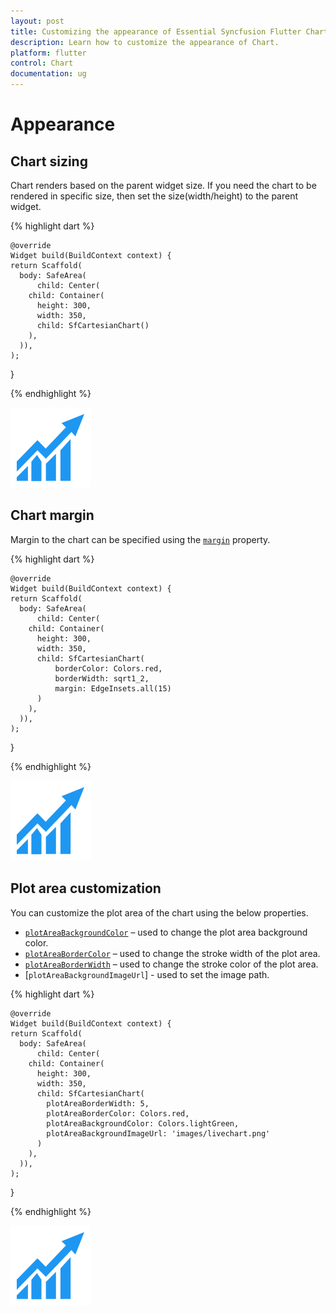 ```yaml
---
layout: post
title: Customizing the appearance of Essential Syncfusion Flutter Chart
description: Learn how to customize the appearance of Chart.
platform: flutter
control: Chart
documentation: ug
---
```


# Appearance

## Chart sizing

Chart renders based on the parent widget size. If you need the chart to be rendered in specific size, then set the size(width/height) to the parent widget.

{% highlight dart %} 

    @override
    Widget build(BuildContext context) {
    return Scaffold(
      body: SafeArea(
          child: Center(
        child: Container(
          height: 300, 
          width: 350, 
          child: SfCartesianChart()
        ),
      )),
    );
  }

{% endhighlight %}

![Chart size](images/getting-started/livechart.png)

## Chart margin

Margin to the chart can be specified using the [`margin`]() property.

{% highlight dart %} 

    @override
    Widget build(BuildContext context) {
    return Scaffold(
      body: SafeArea(
          child: Center(
        child: Container(
          height: 300, 
          width: 350, 
          child: SfCartesianChart(
              borderColor: Colors.red,
              borderWidth: sqrt1_2,
              margin: EdgeInsets.all(15)
          )
        ),
      )),
    );
  }

{% endhighlight %}

![Chart margin](images/getting-started/livechart.png)

## Plot area customization

You can customize the plot area of the chart using the below properties.

* [`plotAreaBackgroundColor`]() – used to change the plot area background color.
* [`plotAreaBorderColor`]() – used to change the stroke width of the plot area.
* [`plotAreaBorderWidth`]() – used to change the stroke color of the plot area.
* [`plotAreaBackgroundImageUrl`] - used to set the image path.

{% highlight dart %} 

    @override
    Widget build(BuildContext context) {
    return Scaffold(
      body: SafeArea(
          child: Center(
        child: Container(
          height: 300, 
          width: 350, 
          child: SfCartesianChart(
            plotAreaBorderWidth: 5,
            plotAreaBorderColor: Colors.red,
            plotAreaBackgroundColor: Colors.lightGreen,
            plotAreaBackgroundImageUrl: 'images/livechart.png'
          )
        ),
      )),
    );
  }

{% endhighlight %}

![Chart plot area](images/getting-started/livechart.png)